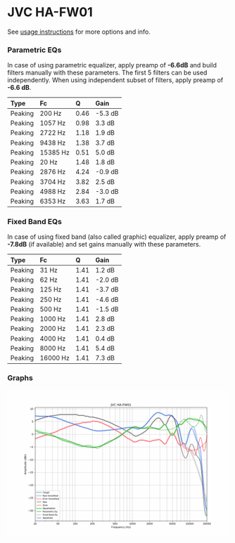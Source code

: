# JVC HA-FW01
See [usage instructions](https://github.com/jaakkopasanen/AutoEq#usage) for more options and info.

### Parametric EQs
In case of using parametric equalizer, apply preamp of **-6.6dB** and build filters manually
with these parameters. The first 5 filters can be used independently.
When using independent subset of filters, apply preamp of **-6.6 dB**.

| Type    | Fc       |    Q | Gain    |
|:--------|:---------|:-----|:--------|
| Peaking | 200 Hz   | 0.46 | -5.3 dB |
| Peaking | 1057 Hz  | 0.98 | 3.3 dB  |
| Peaking | 2722 Hz  | 1.18 | 1.9 dB  |
| Peaking | 9438 Hz  | 1.38 | 3.7 dB  |
| Peaking | 15385 Hz | 0.51 | 5.0 dB  |
| Peaking | 20 Hz    | 1.48 | 1.8 dB  |
| Peaking | 2876 Hz  | 4.24 | -0.9 dB |
| Peaking | 3704 Hz  | 3.82 | 2.5 dB  |
| Peaking | 4988 Hz  | 2.84 | -3.0 dB |
| Peaking | 6353 Hz  | 3.63 | 1.7 dB  |

### Fixed Band EQs
In case of using fixed band (also called graphic) equalizer, apply preamp of **-7.8dB**
(if available) and set gains manually with these parameters.

| Type    | Fc       |    Q | Gain    |
|:--------|:---------|:-----|:--------|
| Peaking | 31 Hz    | 1.41 | 1.2 dB  |
| Peaking | 62 Hz    | 1.41 | -2.0 dB |
| Peaking | 125 Hz   | 1.41 | -3.7 dB |
| Peaking | 250 Hz   | 1.41 | -4.6 dB |
| Peaking | 500 Hz   | 1.41 | -1.5 dB |
| Peaking | 1000 Hz  | 1.41 | 2.8 dB  |
| Peaking | 2000 Hz  | 1.41 | 2.3 dB  |
| Peaking | 4000 Hz  | 1.41 | 0.4 dB  |
| Peaking | 8000 Hz  | 1.41 | 5.4 dB  |
| Peaking | 16000 Hz | 1.41 | 7.3 dB  |

### Graphs
![](./JVC%20HA-FW01.png)